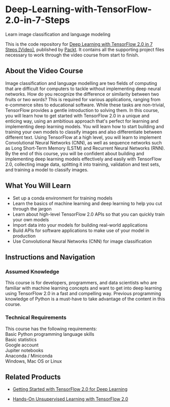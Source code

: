 # Deep-Learning-with-TensorFlow-2.0-in-7-Steps
Learn image classification and language modeling

This is the code repository for [Deep Learning with TensorFlow 2.0 in 7 Steps [Video]](https://www.packtpub.com/in/data/deep-learning-with-tensorflow-2-0-in-7-steps-video), published by [Packt](https://www.packtpub.com/?utm_source=github). It contains all the supporting project files necessary to work through the video course from start to finish.

## About the Video Course
Image classification and language modelling are two fields of computing that are difficult for computers to tackle without implementing deep neural networks. How do you recognize the difference or similarity between two fruits or two words? This is required for various applications, ranging from e-commerce sites to educational software. While these tasks are non-trivial, TensorFlow provides a gentle introduction to solving them.
In this course, you will learn how to get started with TensorFlow 2.0 in a unique and enticing way, using an ambitious approach that's perfect for learning and implementing deep learning models. You will learn how to start building and training your own models to classify images and also differentiate between different text. Using TensorFlow at a high level, you will learn to implement Convolutional Neural Networks (CNN), as well as sequence networks such as Long Short-Term Memory (LSTM) and Recurrent Neural Networks (RNN).
By the end of this course, you will be confident about building and implementing deep learning models effectively and easily with TensorFlow 2.0, collecting image data, splitting it into training, validation and test sets, and training a model to classify images.

<H2>What You Will Learn</H2>
<DIV class=book-info-will-learn-text>
<UL>
<LI>Set up a conda environment for training models
<LI>Learn the basics of machine learning and deep learning to help you cut through the jargon
<LI>Learn about high-level TensorFlow 2.0 APIs so that you can quickly train your own models
<LI>Import data into your models for building real-world applications
<LI>Build APIs for software applications to make use of your model in production
<LI>Use Convolutional Neural Networks (CNN) for image classification
</LI></UL></DIV>

## Instructions and Navigation
### Assumed Knowledge
This course is for developers, programmers, and data scientists who are familiar with machine learning concepts and want to get into deep learning using TensorFlow 2.0 in a fast and compelling way. Previous programming knowledge of Python is a must-have to take advantage of the content in this course.

### Technical Requirements
This course has the following requirements:<br/>
Basic Python programming language skills<br/>
Basic statistics <br/>
Google account <br/> 
Jupiter notebooks <br/>
Anaconda / Miniconda <br/>
Windows, Mac OS or Linux<br/>






## Related Products
* [ Getting Started with TensorFlow 2.0 for Deep Learning](https://www.packtpub.com/application-development/getting-started-tensorflow-20-deep-learning-video)

* [Hands-On Unsupervised Learning with TensorFlow 2.0](https://www.packtpub.com/in/big-data-and-business-intelligence/hands-unsupervised-learning-tensorflow-20-video)

